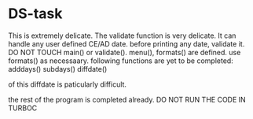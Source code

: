 # DS-task
This is extremely delicate.
The validate function is very delicate. It can handle any user defined CE/AD date.
before printing any date, validate it.
DO NOT TOUCH main() or validate().
menu(), formats() are defined. use formats() as necessaary.
following functions are yet to be completed:
adddays()
subdays()
diffdate()


of this diffdate is paticularly difficult.

the rest of the program is completed already.
DO NOT RUN THE CODE IN TURBOC
